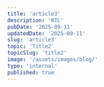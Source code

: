 ```yaml
---
title: 'article3'
description: 'RTL'
pubDate: '2025-09-11'
updatedDate: '2025-09-11'
slug: 'article3'
topic: 'Title2'
topicSlug: 'title2'
image: '/assets/images/blog/'
type: 'internal'
published: true
---
```

